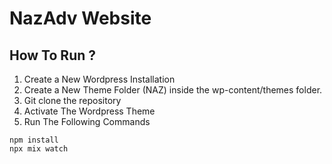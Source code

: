 # NazAdv Website

## How To Run ?

1. Create a New Wordpress Installation
2. Create a New Theme Folder (NAZ) inside the wp-content/themes folder.
3. Git clone the repository
4. Activate The Wordpress Theme
5. Run The Following Commands

```
npm install 
npx mix watch 
```